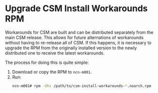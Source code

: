 # Upgrade CSM Install Workarounds RPM

Workarounds for CSM are built and can be distributed separately from the main CSM release. This allows for future alternations of workarounds without having to re-release all of CSM. If this happens, it is necessary to upgrade the RPM from the originally installed version to the newly distributed one to receive the latest workarounds.

The process for doing this is quite simple:

1. Download or copy the RPM to `ncn-m001`.
2. Run:
    ```bash
    ncn-m001# rpm -Uhv /path/to/csm-install-workarounds-*.noarch.rpm
    ```

